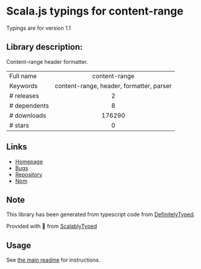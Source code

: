 
# Scala.js typings for content-range

Typings are for version 1.1

## Library description:
Content-range header formatter.

|                    |                 |
| ------------------ | :-------------: |
| Full name          | content-range |
| Keywords           | content-range, header, formatter, parser |
| # releases         | 2 |
| # dependents       | 8 |
| # downloads        | 176290 |
| # stars            | 0 |

## Links
- [Homepage](https://github.com/gregberge/react-merge-refs#readme)
- [Bugs](https://github.com/gregberge/react-merge-refs/issues)
- [Repository](https://github.com/gregberge/react-merge-refs)
- [Npm](https://www.npmjs.com/package/content-range)
    


## Note
This library has been generated from typescript code from [DefinitelyTyped](https://definitelytyped.org).

Provided with :purple_heart: from [ScalablyTyped](https://github.com/oyvindberg/ScalablyTyped)

## Usage
See [the main readme](../../readme.md) for instructions.


